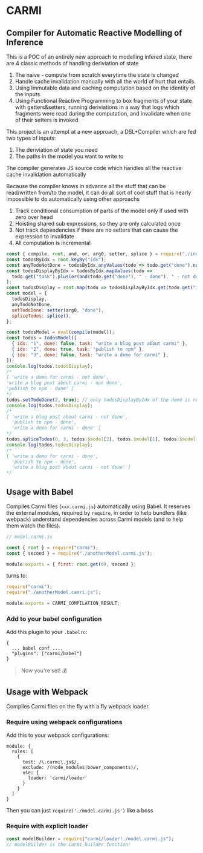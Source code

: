 # CARMI

## Compiler for Automatic Reactive Modelling of Inference

This is a POC of an entirely new approach to modelling infered state, there are 4 classic methods of handling
deriviation of state

1.  The naive - compute from scratch everytime the state is changed
2.  Handle cache invalidation manually with all the world of hurt that entails.
3.  Using Immutable data and caching computation based on the identity of the inputs
4.  Using Functional Reactive Programming to box fragments of your state with getters&setters, running deriviations in a
    way that logs which fragments were read during the computation, and invalidate when one of their setters is invoked

This project is an attempt at a new approach, a DSL+Compiler which are fed two types of inputs:

1.  The deriviation of state you need
2.  The paths in the model you want to write to

The compiler generates JS source code which handles all the reactive cache invalidation automatically

Because the compiler knows in advance all the stuff that can be read/written from/to the model, it can do all sort of
cool stuff that is nearly impossible to do automatically using other approachs

1.  Track conditional consumption of parts of the model only if used with zero over head
2.  Hoisting shared sub expressions, so they are only calculated once
3.  Not track dependencies if there are no setters that can cause the expression to invalidate
4.  All computation is incremental

```js
const { compile, root, and, or, arg0, setter, splice } = require("./index");
const todosByIdx = root.keyBy("idx");
const anyTodoNotDone = todosByIdx.anyValues(todo => todo.get("done").not());
const todosDisplayByIdx = todosByIdx.mapValues(todo =>
  todo.get("task").plus(or(and(todo.get("done"), " - done"), " - not done"))
);
const todosDisplay = root.map(todo => todosDisplayByIdx.get(todo.get("idx")));
const model = {
  todosDisplay,
  anyTodoNotDone,
  setTodoDone: setter(arg0, "done"),
  spliceTodos: splice(),
};

const todosModel = eval(compile(model));
const todos = todosModel([
  { idx: "1", done: false, task: "write a blog post about carmi" },
  { idx: "2", done: true, task: "publish to npm" },
  { idx: "3", done: false, task: "write a demo for carmi" },
]);
console.log(todos.todosDisplay);
/*
[ 'write a demo for carmi - not done',
'write a blog post about carmi - not done',
'publish to npm - done' ]
*/
todos.setTodoDone(2, true); // only todosDisplayByIdx of the demo is recalculated
console.log(todos.todosDisplay);
/*
[ 'write a blog post about carmi - not done',
  'publish to npm - done',
  'write a demo for carmi - done' ]
*/
todos.spliceTodos(0, 3, todos.$model[2], todos.$model[1], todos.$model[0]); // todosDisplayByIdx is not called at all
console.log(todos.todosDisplay);
/*
[ 'write a demo for carmi - done',
  'publish to npm - done',
  'write a blog post about carmi - not done' ]
*/
```

## Usage with Babel

Compiles Carmi files (`xxx.carmi.js`) automatically using Babel. It reserves the external modules, required by `require`,
in order to help bundlers (like webpack) understand dependencies across Carmi models (and to help them watch the files).

```js
// model.carmi.js

const { root } = require("carmi");
const { second } = require("./anotherModel.carmi.js");

module.exports = { first: root.get(0), second };
```

turns to:

```js
require("carmi");
require("./anotherModel.camri.js");

module.exports = CARMI_COMPILATION_RESULT;
```

### Add to your babel configuration

Add this plugin to your `.babelrc`:

```
{
  ... babel conf ...,
  "plugins": ["carmi/babel"]
}
```

> Now you're set! :moneybag:

## Usage with Webpack

Compiles Carmi files on the fly with a fly webpack loader.

### Require using webpack configurations

Add this to your webpack configurations:

```
module: {
  rules: [
    {
      test: /\.carmi\.js$/,
      exclude: /(node_modules|bower_components)/,
      use: {
        loader: 'carmi/loader'
      }
    }
  ]
}
```

Then you can just `require('./model.carmi.js')` like a boss

### Require with explicit loader

```js
const modelBuilder = require("carmi/loader!./model.carmi.js");
// modelBuilder is the carmi builder function!
```
